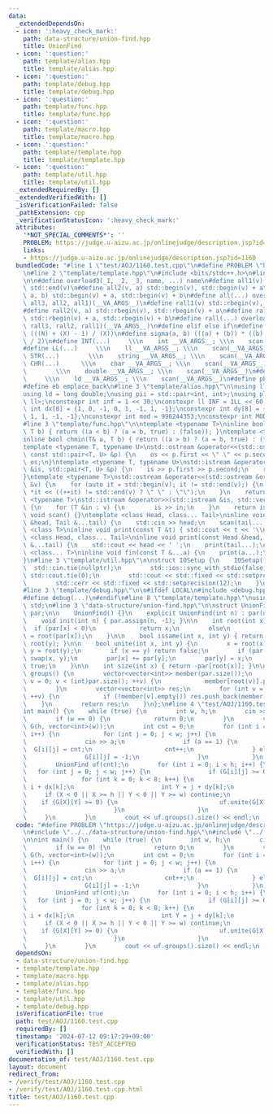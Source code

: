 ```yaml
---
data:
  _extendedDependsOn:
  - icon: ':heavy_check_mark:'
    path: data-structure/union-find.hpp
    title: UnionFind
  - icon: ':question:'
    path: template/alias.hpp
    title: template/alias.hpp
  - icon: ':question:'
    path: template/debug.hpp
    title: template/debug.hpp
  - icon: ':question:'
    path: template/func.hpp
    title: template/func.hpp
  - icon: ':question:'
    path: template/macro.hpp
    title: template/macro.hpp
  - icon: ':question:'
    path: template/template.hpp
    title: template/template.hpp
  - icon: ':question:'
    path: template/util.hpp
    title: template/util.hpp
  _extendedRequiredBy: []
  _extendedVerifiedWith: []
  _isVerificationFailed: false
  _pathExtension: cpp
  _verificationStatusIcon: ':heavy_check_mark:'
  attributes:
    '*NOT_SPECIAL_COMMENTS*': ''
    PROBLEM: https://judge.u-aizu.ac.jp/onlinejudge/description.jsp?id=1160
    links:
    - https://judge.u-aizu.ac.jp/onlinejudge/description.jsp?id=1160
  bundledCode: "#line 1 \"test/AOJ/1160.test.cpp\"\n#define PROBLEM \"https://judge.u-aizu.ac.jp/onlinejudge/description.jsp?id=1160\"\
    \n#line 2 \"template/template.hpp\"\n#include <bits/stdc++.h>\n#line 3 \"template/macro.hpp\"\
    \n\n#define overload3(_1, _2, _3, name, ...) name\n#define all1(v) std::begin(v),\
    \ std::end(v)\n#define all2(v, a) std::begin(v), std::begin(v) + a\n#define all3(v,\
    \ a, b) std::begin(v) + a, std::begin(v) + b\n#define all(...) overload3(__VA_ARGS__,\
    \ all3, all2, all1)(__VA_ARGS__)\n#define rall1(v) std::rbegin(v), std::rend(v)\n\
    #define rall2(v, a) std::rbegin(v), std::rbegin(v) + a\n#define rall3(v, a, b)\
    \ std::rbegin(v) + a, std::rbegin(v) + b\n#define rall(...) overload3(__VA_ARGS__,\
    \ rall3, rall2, rall1)(__VA_ARGS__)\n#define elif else if\n#define updiv(N, X)\
    \ (((N) + (X) - 1) / (X))\n#define sigma(a, b) (((a) + (b)) * ((b) - (a) + 1)\
    \ / 2)\n#define INT(...)     \\\n    int __VA_ARGS__; \\\n    scan(__VA_ARGS__)\n\
    #define LL(...)     \\\n    ll __VA_ARGS__; \\\n    scan(__VA_ARGS__)\n#define\
    \ STR(...)        \\\n    string __VA_ARGS__; \\\n    scan(__VA_ARGS__)\n#define\
    \ CHR(...)      \\\n    char __VA_ARGS__; \\\n    scan(__VA_ARGS__)\n#define DOU(...)\
    \        \\\n    double __VA_ARGS__; \\\n    scan(__VA_ARGS__)\n#define LD(...)\
    \     \\\n    ld __VA_ARGS__; \\\n    scan(__VA_ARGS__)\n#define pb push_back\n\
    #define eb emplace_back\n#line 3 \"template/alias.hpp\"\n\nusing ll = long long;\n\
    using ld = long double;\nusing pii = std::pair<int, int>;\nusing pll = std::pair<ll,\
    \ ll>;\nconstexpr int inf = 1 << 30;\nconstexpr ll INF = 1LL << 60;\nconstexpr\
    \ int dx[8] = {1, 0, -1, 0, 1, -1, 1, -1};\nconstexpr int dy[8] = {0, 1, 0, -1,\
    \ 1, 1, -1, -1};\nconstexpr int mod = 998244353;\nconstexpr int MOD = 1e9 + 7;\n\
    #line 3 \"template/func.hpp\"\n\ntemplate <typename T>\ninline bool chmax(T& a,\
    \ T b) { return ((a < b) ? (a = b, true) : (false)); }\ntemplate <typename T>\n\
    inline bool chmin(T& a, T b) { return ((a > b) ? (a = b, true) : (false)); }\n\
    template <typename T, typename U>\nstd::ostream &operator<<(std::ostream &os,\
    \ const std::pair<T, U> &p) {\n    os << p.first << \" \" << p.second;\n    return\
    \ os;\n}\ntemplate <typename T, typename U>\nstd::istream &operator>>(std::istream\
    \ &is, std::pair<T, U> &p) {\n    is >> p.first >> p.second;\n    return is;\n\
    }\ntemplate <typename T>\nstd::ostream &operator<<(std::ostream &os, const std::vector<T>\
    \ &v) {\n    for (auto it = std::begin(v); it != std::end(v);) {\n        os <<\
    \ *it << ((++it) != std::end(v) ? \" \" : \"\");\n    }\n    return os;\n}\ntemplate\
    \ <typename T>\nstd::istream &operator>>(std::istream &is, std::vector<T> &v)\
    \ {\n    for (T &in : v) {\n        is >> in;\n    }\n    return is;\n}\ninline\
    \ void scan() {}\ntemplate <class Head, class... Tail>\ninline void scan(Head\
    \ &head, Tail &...tail) {\n    std::cin >> head;\n    scan(tail...);\n}\ntemplate\
    \ <class T>\ninline void print(const T &t) { std::cout << t << '\\n'; }\ntemplate\
    \ <class Head, class... Tail>\ninline void print(const Head &head, const Tail\
    \ &...tail) {\n    std::cout << head << ' ';\n    print(tail...);\n}\ntemplate\
    \ <class... T>\ninline void fin(const T &...a) {\n    print(a...);\n    exit(0);\n\
    }\n#line 3 \"template/util.hpp\"\n\nstruct IOSetup {\n    IOSetup() {\n      \
    \  std::cin.tie(nullptr);\n        std::ios::sync_with_stdio(false);\n       \
    \ std::cout.tie(0);\n        std::cout << std::fixed << std::setprecision(12);\n\
    \        std::cerr << std::fixed << std::setprecision(12);\n    }\n} IOSetup;\n\
    #line 3 \"template/debug.hpp\"\n\n#ifdef LOCAL\n#include <debug.hpp>\n#else\n\
    #define debug(...)\n#endif\n#line 8 \"template/template.hpp\"\nusing namespace\
    \ std;\n#line 3 \"data-structure/union-find.hpp\"\n\nstruct UnionFind {\n    vector<int>\
    \ par;\n\n    UnionFind() {}\n    explicit UnionFind(int n) : par(n, -1) {}\n\
    \    void init(int n) { par.assign(n, -1); }\n\n    int root(int x) {\n      \
    \  if (par[x] < 0)\n            return x;\n        else\n            return par[x]\
    \ = root(par[x]);\n    }\n\n    bool issame(int x, int y) { return root(x) ==\
    \ root(y); }\n\n    bool unite(int x, int y) {\n        x = root(x);\n       \
    \ y = root(y);\n        if (x == y) return false;\n        if (par[x] > par[y])\
    \ swap(x, y);\n        par[x] += par[y];\n        par[y] = x;\n        return\
    \ true;\n    }\n\n    int size(int x) { return -par[root(x)]; }\n\n    vector<vector<int>>\
    \ groups() {\n        vector<vector<int>> member(par.size());\n        for (int\
    \ v = 0; v < (int)par.size(); ++v) {\n            member[root(v)].push_back(v);\n\
    \        }\n        vector<vector<int>> res;\n        for (int v = 0; v < (int)par.size();\
    \ ++v) {\n            if (!member[v].empty()) res.push_back(member[v]);\n    \
    \    }\n        return res;\n    }\n};\n#line 4 \"test/AOJ/1160.test.cpp\"\n\n\
    int main() {\n    while (true) {\n        int w, h;\n        cin >> w >> h;\n\
    \        if (w == 0) {\n            return 0;\n        }\n        vector<vector<int>>\
    \ G(h, vector<int>(w));\n        int cnt = 0;\n        for (int i = 0; i < h;\
    \ i++) {\n            for (int j = 0; j < w; j++) {\n                int a;\n\
    \                cin >> a;\n                if (a == 1) {\n                  \
    \  G[i][j] = cnt;\n                    cnt++;\n                } else {\n    \
    \                G[i][j] = -1;\n                }\n            }\n        }\n\
    \        UnionFind uf(cnt);\n        for (int i = 0; i < h; i++) {\n         \
    \   for (int j = 0; j < w; j++) {\n                if (G[i][j] >= 0) {\n     \
    \               for (int k = 0; k < 8; k++) {\n                        int X =\
    \ i + dx[k];\n                        int Y = j + dy[k];\n                   \
    \     if (X < 0 || X >= h || Y < 0 || Y >= w) continue;\n                    \
    \    if (G[X][Y] >= 0) {\n                            uf.unite(G[X][Y], G[i][j]);\n\
    \                        }\n                    }\n                }\n       \
    \     }\n        }\n        cout << uf.groups().size() << endl;\n    }\n}\n"
  code: "#define PROBLEM \"https://judge.u-aizu.ac.jp/onlinejudge/description.jsp?id=1160\"\
    \n#include \"../../data-structure/union-find.hpp\"\n#include \"../../template/template.hpp\"\
    \n\nint main() {\n    while (true) {\n        int w, h;\n        cin >> w >> h;\n\
    \        if (w == 0) {\n            return 0;\n        }\n        vector<vector<int>>\
    \ G(h, vector<int>(w));\n        int cnt = 0;\n        for (int i = 0; i < h;\
    \ i++) {\n            for (int j = 0; j < w; j++) {\n                int a;\n\
    \                cin >> a;\n                if (a == 1) {\n                  \
    \  G[i][j] = cnt;\n                    cnt++;\n                } else {\n    \
    \                G[i][j] = -1;\n                }\n            }\n        }\n\
    \        UnionFind uf(cnt);\n        for (int i = 0; i < h; i++) {\n         \
    \   for (int j = 0; j < w; j++) {\n                if (G[i][j] >= 0) {\n     \
    \               for (int k = 0; k < 8; k++) {\n                        int X =\
    \ i + dx[k];\n                        int Y = j + dy[k];\n                   \
    \     if (X < 0 || X >= h || Y < 0 || Y >= w) continue;\n                    \
    \    if (G[X][Y] >= 0) {\n                            uf.unite(G[X][Y], G[i][j]);\n\
    \                        }\n                    }\n                }\n       \
    \     }\n        }\n        cout << uf.groups().size() << endl;\n    }\n}"
  dependsOn:
  - data-structure/union-find.hpp
  - template/template.hpp
  - template/macro.hpp
  - template/alias.hpp
  - template/func.hpp
  - template/util.hpp
  - template/debug.hpp
  isVerificationFile: true
  path: test/AOJ/1160.test.cpp
  requiredBy: []
  timestamp: '2024-07-12 09:17:29+09:00'
  verificationStatus: TEST_ACCEPTED
  verifiedWith: []
documentation_of: test/AOJ/1160.test.cpp
layout: document
redirect_from:
- /verify/test/AOJ/1160.test.cpp
- /verify/test/AOJ/1160.test.cpp.html
title: test/AOJ/1160.test.cpp
---
```

